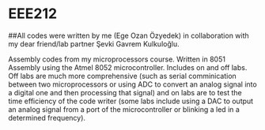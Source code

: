 # EEE212

##All codes were written by me (Ege Ozan Özyedek) in collaboration with my dear friend/lab partner Şevki Gavrem Kulkuloğlu.

Assembly codes from my microprocessors course. Written in 8051 Assembly using the Atmel 8052 microcontroller.
Includes on and off labs. Off labs are much more comprehensive (such as serial comminication between two microprocessors
or using ADC to convert an analog signal into a digital one and then processing that signal) and on labs are to test the 
time efficiency of the code writer (some labs include using a DAC to output an analog signal from a port of the microcontroller
or blinking a led in a determined frequency). 

